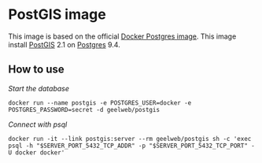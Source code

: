 # PostGIS image

This image is based on the official [Docker Postgres image](https://registry.hub.docker.com/_/postgres/). This image install [PostGIS](http://postgis.net/) 2.1 on [Postgres](http://www.postgresql.org/) 9.4.

## How to use

*Start the database*

    docker run --name postgis -e POSTGRES_USER=docker -e POSTGRES_PASSWORD=secret -d geelweb/postgis

*Connect with psql*

    docker run -it --link postgis:server --rm geelweb/postgis sh -c 'exec psql -h "$SERVER_PORT_5432_TCP_ADDR" -p "$SERVER_PORT_5432_TCP_PORT" -U docker docker'


